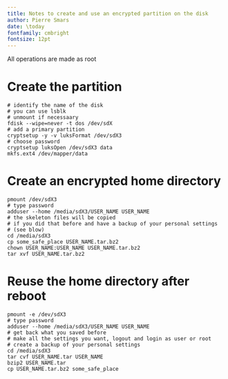 ```yaml
---
title: Notes to create and use an encrypted partition on the disk
author: Pierre Smars
date: \today
fontfamily: cmbright
fontsize: 12pt
---
```


All operations are made as root

# Create the partition

```
# identify the name of the disk
# you can use lsblk
# unmount if necessaary
fdisk --wipe=never -t dos /dev/sdX
# add a primary partition
cryptsetup -y -v luksFormat /dev/sdX3
# choose password
cryptsetup luksOpen /dev/sdX3 data
mkfs.ext4 /dev/mapper/data
```

# Create an encrypted home directory

```
pmount /dev/sdX3
# type password
adduser --home /media/sdX3/USER_NAME USER_NAME
# the skeleton files will be copied
# if you did that before and have a backup of your personal settings
# (see blow)
cd /media/sdX3
cp some_safe_place USER_NAME.tar.bz2
chown USER_NAME:USER_NAME USER_NAME.tar.bz2
tar xvf USER_NAME.tar.bz2
```

# Reuse the home directory after reboot

```
pmount -e /dev/sdX3
# type password
adduser --home /media/sdX3/USER_NAME USER_NAME
# get back what you saved before
# make all the settings you want, logout and login as user or root
# create a backup of your personal settings
cd /media/sdX3
tar cvf USER_NAME.tar USER_NAME
bzip2 USER_NAME.tar
cp USER_NAME.tar.bz2 some_safe_place
```


